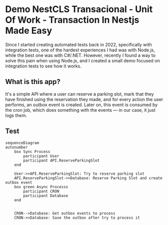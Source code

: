 # Demo NestCLS Transacional - Unit Of Work - Transaction In Nestjs Made Easy

Since I started creating automated tests back in 2022, specifically with integration tests, one of the hardest experiences I had was with Node.js, while the best one was with C#/.NET. However, recently I found a way to solve this pain when using Node.js, and I created a small demo focused on integration tests to see how it works.

## What is this app?

It's a simple API where a user can reserve a parking slot, mark that they have finished using the reservation they made, and for every action the user performs, an outbox event is created. Later on, this event is consumed by the cron job, which does something with the events — in our case, it just logs them.

## Test

```mermaid
sequenceDiagram
autonumber
    box Sync Process
        participant User
        participant API.ReserveParkingSlot
    end
    
    User->>API.ReserveParkingSlot: Try to reserve parking slot
    API.ReserveParkingSlot->>Database: Reserve Parking Slot and create outbox event
    box green Async Processs
        participant CRON
        participant Database
    end


    CRON-->Database: Get outbox events to process
    CRON->>Database: Save the outbox after try to process it
     
```

